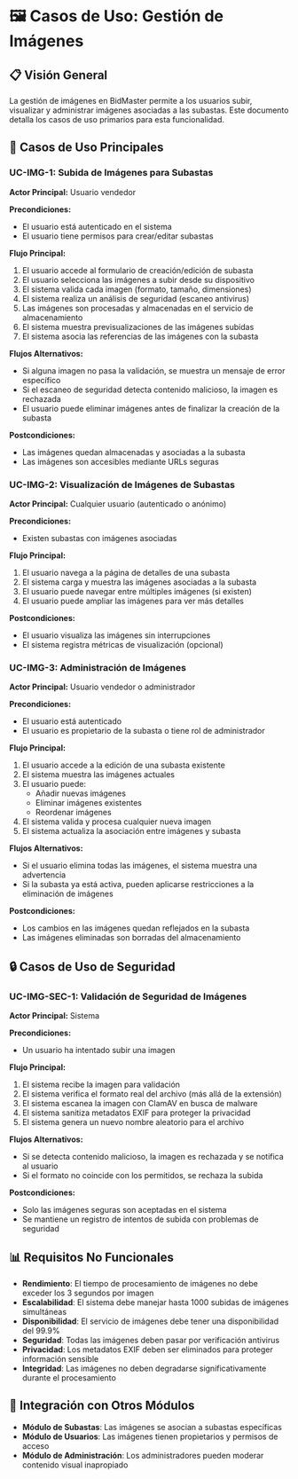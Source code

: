 # 🖼️ Casos de Uso: Gestión de Imágenes

## 📋 Visión General

La gestión de imágenes en BidMaster permite a los usuarios subir, visualizar y administrar imágenes asociadas a las subastas. Este documento detalla los casos de uso primarios para esta funcionalidad.

## 🔄 Casos de Uso Principales

### UC-IMG-1: Subida de Imágenes para Subastas

**Actor Principal:** Usuario vendedor

**Precondiciones:**
- El usuario está autenticado en el sistema
- El usuario tiene permisos para crear/editar subastas

**Flujo Principal:**
1. El usuario accede al formulario de creación/edición de subasta
2. El usuario selecciona las imágenes a subir desde su dispositivo
3. El sistema valida cada imagen (formato, tamaño, dimensiones)
4. El sistema realiza un análisis de seguridad (escaneo antivirus)
5. Las imágenes son procesadas y almacenadas en el servicio de almacenamiento
6. El sistema muestra previsualizaciones de las imágenes subidas
7. El sistema asocia las referencias de las imágenes con la subasta

**Flujos Alternativos:**
- Si alguna imagen no pasa la validación, se muestra un mensaje de error específico
- Si el escaneo de seguridad detecta contenido malicioso, la imagen es rechazada
- El usuario puede eliminar imágenes antes de finalizar la creación de la subasta

**Postcondiciones:**
- Las imágenes quedan almacenadas y asociadas a la subasta
- Las imágenes son accesibles mediante URLs seguras

### UC-IMG-2: Visualización de Imágenes de Subastas

**Actor Principal:** Cualquier usuario (autenticado o anónimo)

**Precondiciones:**
- Existen subastas con imágenes asociadas

**Flujo Principal:**
1. El usuario navega a la página de detalles de una subasta
2. El sistema carga y muestra las imágenes asociadas a la subasta
3. El usuario puede navegar entre múltiples imágenes (si existen)
4. El usuario puede ampliar las imágenes para ver más detalles

**Postcondiciones:**
- El usuario visualiza las imágenes sin interrupciones
- El sistema registra métricas de visualización (opcional)

### UC-IMG-3: Administración de Imágenes

**Actor Principal:** Usuario vendedor o administrador

**Precondiciones:**
- El usuario está autenticado
- El usuario es propietario de la subasta o tiene rol de administrador

**Flujo Principal:**
1. El usuario accede a la edición de una subasta existente
2. El sistema muestra las imágenes actuales
3. El usuario puede:
   - Añadir nuevas imágenes
   - Eliminar imágenes existentes
   - Reordenar imágenes
4. El sistema valida y procesa cualquier nueva imagen
5. El sistema actualiza la asociación entre imágenes y subasta

**Flujos Alternativos:**
- Si el usuario elimina todas las imágenes, el sistema muestra una advertencia
- Si la subasta ya está activa, pueden aplicarse restricciones a la eliminación de imágenes

**Postcondiciones:**
- Los cambios en las imágenes quedan reflejados en la subasta
- Las imágenes eliminadas son borradas del almacenamiento

## 🔒 Casos de Uso de Seguridad

### UC-IMG-SEC-1: Validación de Seguridad de Imágenes

**Actor Principal:** Sistema

**Precondiciones:**
- Un usuario ha intentado subir una imagen

**Flujo Principal:**
1. El sistema recibe la imagen para validación
2. El sistema verifica el formato real del archivo (más allá de la extensión)
3. El sistema escanea la imagen con ClamAV en busca de malware
4. El sistema sanitiza metadatos EXIF para proteger la privacidad
5. El sistema genera un nuevo nombre aleatorio para el archivo

**Flujos Alternativos:**
- Si se detecta contenido malicioso, la imagen es rechazada y se notifica al usuario
- Si el formato no coincide con los permitidos, se rechaza la subida

**Postcondiciones:**
- Solo las imágenes seguras son aceptadas en el sistema
- Se mantiene un registro de intentos de subida con problemas de seguridad

## 📊 Requisitos No Funcionales

- **Rendimiento**: El tiempo de procesamiento de imágenes no debe exceder los 3 segundos por imagen
- **Escalabilidad**: El sistema debe manejar hasta 1000 subidas de imágenes simultáneas
- **Disponibilidad**: El servicio de imágenes debe tener una disponibilidad del 99.9%
- **Seguridad**: Todas las imágenes deben pasar por verificación antivirus
- **Privacidad**: Los metadatos EXIF deben ser eliminados para proteger información sensible
- **Integridad**: Las imágenes no deben degradarse significativamente durante el procesamiento

## 🔄 Integración con Otros Módulos

- **Módulo de Subastas**: Las imágenes se asocian a subastas específicas
- **Módulo de Usuarios**: Las imágenes tienen propietarios y permisos de acceso
- **Módulo de Administración**: Los administradores pueden moderar contenido visual inapropiado
